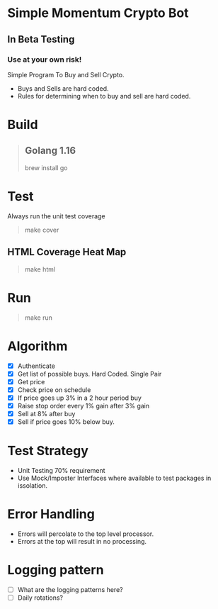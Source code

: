 # Simple Momentum Crypto Bot
## In Beta Testing
### **Use at your own risk!**
Simple Program To Buy and Sell Crypto.
* Buys and Sells are hard coded.
* Rules for determining when to buy and sell are hard coded. 

# Build

> ## Golang 1.16
> brew install go

# Test
Always run the unit test coverage
> make cover

## HTML Coverage Heat Map
> make html

# Run 
> make run

# Algorithm
- [X] Authenticate
- [X] Get list of possible buys.  Hard Coded. Single Pair
- [X] Get price
- [X] Check price on schedule 
- [X] If price goes up 3% in a 2 hour period buy
- [X] Raise stop order every 1% gain after 3% gain
- [X] Sell at 8% after buy
- [X] Sell if price goes 10% below buy.  

# Test Strategy
- Unit Testing 70% requirement
- Use Mock/Imposter Interfaces where available to test packages in issolation.

# Error Handling
- Errors will percolate to the top level processor.
- Errors at the top will result in no processing.


# Logging pattern
- [ ] What are the logging patterns here? 
- [ ] Daily rotations? 